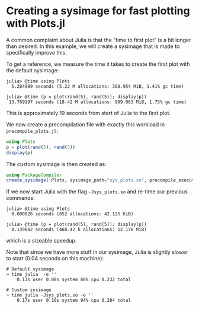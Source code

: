 # Creating a sysimage for fast plotting with Plots.jl

A common complaint about Julia is that the "time to first plot" is a bit
longer than desired. In this example, we will create a sysimage that is made
to specifically improve this.

To get a reference, we measure the time it takes to create the first plot with
the default sysimage:

```julia-repl
julia> @time using Plots
  5.284989 seconds (5.22 M allocations: 308.954 MiB, 1.41% gc time)

julia> @time (p = plot(rand(5), rand(5)); display(p))
 13.769197 seconds (18.42 M allocations: 909.963 MiB, 1.75% gc time)
```

This is approximately 19 seconds from start of Julia to the first plot.

We now create a precompilation file with exactly this workload in `precompile_plots.jl`:


```julia
using Plots
p = plot(rand(5), rand(5))
display(p)
```

The custom sysimage is then created as:

```julia
using PackageCompiler
create_sysimage(:Plots, sysimage_path="sys_plots.so", precompile_execution_file="precompile_plots.jl")
```

If we now start Julia with the flag `-Jsys_plots.so` and re-time our previous commands:

```julia-repl
julia> @time using Plots
  0.000826 seconds (852 allocations: 42.125 KiB)

julia> @time (p = plot(rand(5), rand(5)); display(p))
  0.139642 seconds (468.42 k allocations: 12.176 MiB)
```

which is a sizeable speedup.

Note that since we have more stuff in our sysimage, Julia is slightly slower to
start (0.04 seconds on this machine):

```
# Default sysimage
➜ time julia  -e ''
    0.13s user 0.08s system 88% cpu 0.232 total

# Custom sysimage
➜ time julia -Jsys_plots.so -e ''
    0.17s user 0.10s system 94% cpu 0.284 total
```
